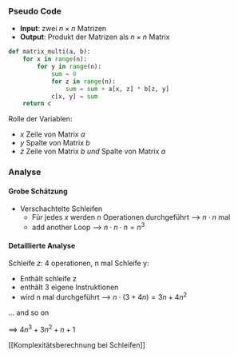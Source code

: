 
### Pseudo Code
- **Input**: zwei $n \times n$ Matrizen
- **Output**: Produkt der Matrizen als $n \times n$ Matrix

```python
def matrix_multi(a, b):
	for x in range(n):
		for y in range(n):
			sum = 0
			for z in range(n):
				sum = sum + a[x, z] * b[z, y]
			c[x, y] = sum
	return c
```

Rolle der Variablen:
- $x$ Zeile von Matrix $a$
- $y$ Spalte von Matrix $b$
- $z$ Zeile von Matrix $b$ _und_ Spalte von Matrix $a$

### Analyse
#### Grobe Schätzung
- Verschachtelte Schleifen
	- Für jedes $x$ werden $n$ Operationen durchgeführt --> $n \cdot n$ mal
	- add another Loop --> $n \cdot n \cdot n = n^{3}$  

#### Detaillierte Analyse
Schleife $z$: 4 operationen, n mal
Schleife y:
- Enthält schleife z
- enthält 3 eigene Instruktionen
- wird n mal durchgeführt
--> $n \cdot (3 + 4n) = 3n + 4n^{2}$

... and so on

==> $4n^{3} + 3n^{2} + n + 1$ 

[[Komplexitätsberechnung bei Schleifen]]
